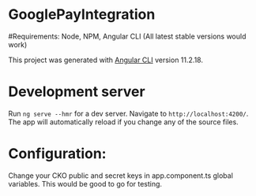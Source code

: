 # GooglePayIntegration

#Requirements: Node, NPM, Angular CLI (All latest stable versions would work)

This project was generated with [Angular CLI](https://github.com/angular/angular-cli) version 11.2.18.

# Development server

Run `ng serve --hmr` for a dev server. Navigate to `http://localhost:4200/`. The app will automatically reload if you change any of the source files.

# Configuration:

Change your CKO public and secret keys in app.component.ts global variables. This would be good to go for testing. 
